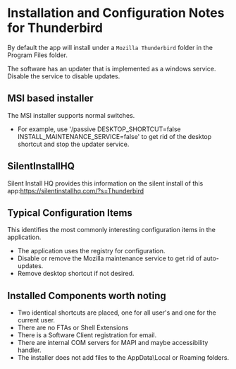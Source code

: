 # Installation and Configuration Notes for Thunderbird

By default the app will install under a `Mozilla Thunderbird` folder in the Program Files folder.

The software has an updater that is implemented as a windows service.  Disable the service to disable updates.



## MSI based installer

The MSI installer supports normal switches.
* For example, use '/passive DESKTOP_SHORTCUT=false INSTALL_MAINTENANCE_SERVICE=false' to get rid of the desktop shortcut and stop the updater service.


## SilentInstallHQ

Silent Install HQ provides this information on the silent install of this app:https://silentinstallhq.com/?s=Thunderbird

## Typical Configuration Items 

This identifies the most commonly interesting configuration items in the application.

* The application uses the registry for configuration. 
* Disable or remove the Mozilla maintenance service to get rid of auto-updates.
* Remove desktop shortcut if not desired.

## Installed Components worth noting
 
* Two identical shortcuts are placed, one for all user's and one for the current user.
* There are no FTAs or Shell Extensions
* There is a Software Client registration for email.
* There are internal COM servers for MAPI  and maybe accessibility handler.
* The installer does not add files to the AppData\Local or Roaming folders.
